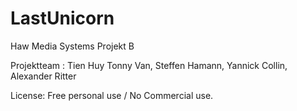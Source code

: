 # LastUnicorn

Haw Media Systems Projekt B

Projektteam : Tien Huy Tonny Van, Steffen Hamann, Yannick Collin, Alexander Ritter

License: Free personal use / No Commercial use.

